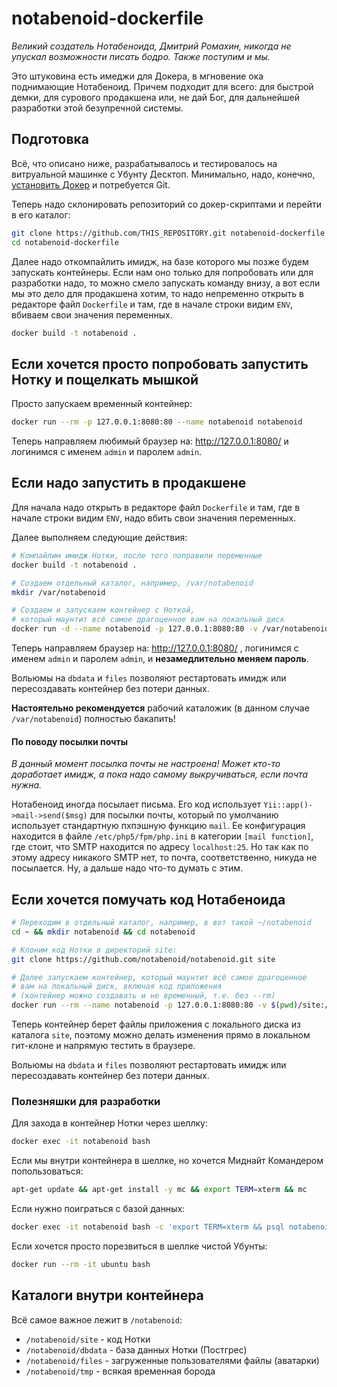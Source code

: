 # notabenoid-dockerfile

*Великий создатель Нотабеноида, Дмитрий Ромахин, никогда не упускал возможности писать бодро. Также поступим и мы.*

Это штуковина есть имеджи для Докера, в мгновение ока поднимающие Нотабеноид. Причем подходит для всего: для быстрой демки, для сурового продакшена или, не дай Бог, для дальнейшей разработки этой безупречной системы.

## Подготовка

Всё, что описано ниже, разрабатывалось и тестировалось на витруальной машинке с Убунту Десктоп. Минимально, надо, конечно, [установить Докер](https://docs.docker.com/installation/ubuntulinux/) и потребуется Git.

Теперь надо склонировать репозиторий со докер-скриптами и перейти в его каталог:
```bash
git clone https://github.com/THIS_REPOSITORY.git notabenoid-dockerfile
cd notabenoid-dockerfile
```

Далее надо откомпайлить имидж, на базе которого мы позже будем запускать контейнеры. Если нам оно только для попробовать или для разработки надо, то можно смело запускать команду внизу, а вот если мы это дело для продакшена хотим, то надо непременно открыть в редакторе файл `Dockerfile` и там, где в начале строки видим `ENV`, вбиваем свои значения переменных.
```bash
docker build -t notabenoid .
```


## Если хочется просто попробовать запустить Нотку и пощелкать мышкой

Просто запускаем временный контейнер:
```bash
docker run --rm -p 127.0.0.1:8080:80 --name notabenoid notabenoid
```

Теперь направляем любимый браузер на: http://127.0.0.1:8080/ и логинимся c именем `admin` и паролем `admin`.

## Если надо запустить в продакшене

Для начала надо открыть в редакторе файл `Dockerfile` и там, где в начале строки видим `ENV`, надо вбить свои значения переменных.

Далее выполняем следующие действия:
```bash
# Компайлим имидж Нотки, после того поправили переменные
docker build -t notabenoid .

# Создаем отдельный каталог, например, /var/notabenoid
mkdir /var/notabenoid

# Создаем и запускаем контейнер с Ноткой,
# который маунтит всё самое драгоценное вам на локальный диск
docker run -d --name notabenoid -p 127.0.0.1:8080:80 -v /var/notabenoid/dbdata:/notabenoid/dbdata -v /var/notabenoid/files:/notabenoid/files notabenoid
```

Теперь направляем браузер на: http://127.0.0.1:8080/ , логинимся c именем `admin` и паролем `admin`, и **незамедлительно меняем пароль**.

Вольюмы на `dbdata` и `files` позволяют рестартовать имидж или пересоздавать контейнер без потери данных. 

**Настоятельно рекомендуется** рабочий каталожик (в данном случае `/var/notabenoid`) полностью бакапить!

#### По поводу посылки почты

*В данный момент посылка почты не настроена! Может кто-то доработает имидж, а пока надо самому выкручиваться, если почта нужна.*

Нотабеноид иногда посылает письма. Его код использует `Yii::app()->mail->send($msg)` для посылки почты, который по умолчанию использует стандартную пхпэшную функцию `mail`. Ее конфигурация находится в файле `/etc/php5/fpm/php.ini` в категории `[mail function]`, где стоит, что SMTP находится по адресу `localhost:25`. Но так как по этому адресу никакого SMTP нет, то почта, соответственно, никуда не посылается. Ну, а дальше надо что-то думать с этим.

## Если хочется помучать код Нотабеноида

```bash
# Переходим в отдельный каталог, например, в вот такой ~/notabenoid
cd ~ && mkdir notabenoid && cd notabenoid

# Клоним код Нотки в директорий site:
git clone https://github.com/notabenoid/notabenoid.git site

# Далее запускаем контейнер, который маунтит всё самое драгоценное
# вам на локальный диск, включая код приложения
# (контейнер можно создавать и не временный, т.е. без --rm)
docker run --rm --name notabenoid -p 127.0.0.1:8080:80 -v $(pwd)/site:/notabenoid/site -v $(pwd)/dbdata:/notabenoid/dbdata -v $(pwd)/files:/notabenoid/files notabenoid
```

Теперь контейнер берет файлы приложения с локального диска из каталога `site`, поэтому можно делать изменения прямо в локальном гит-клоне и напрямую тестить в браузере. 

Вольюмы на `dbdata` и `files` позволяют рестартовать имидж или пересоздавать контейнер без потери данных.

### Полезняшки для разработки

Для захода в контейнер Нотки через шеллку:
```bash
docker exec -it notabenoid bash
```

Если мы внутри контейнера в шеллке, но хочется Миднайт Командером попользоваться:
```bash
apt-get update && apt-get install -y mc && export TERM=xterm && mc
```

Если нужно поиграться с базой данных:
```bash
docker exec -it notabenoid bash -c 'export TERM=xterm && psql notabenoid -U notabenoid'
```

Если хочется просто порезвиться в шеллке чистой Убунты:
```bash
docker run --rm -it ubuntu bash
```

## Каталоги внутри контейнера

Всё самое важное лежит в `/notabenoid`:

* `/notabenoid/site` - код Нотки
* `/notabenoid/dbdata` - база данных Нотки (Постгрес)
* `/notabenoid/files` - загруженные пользователями файлы (аватарки)
* `/notabenoid/tmp` - всякая временная борода